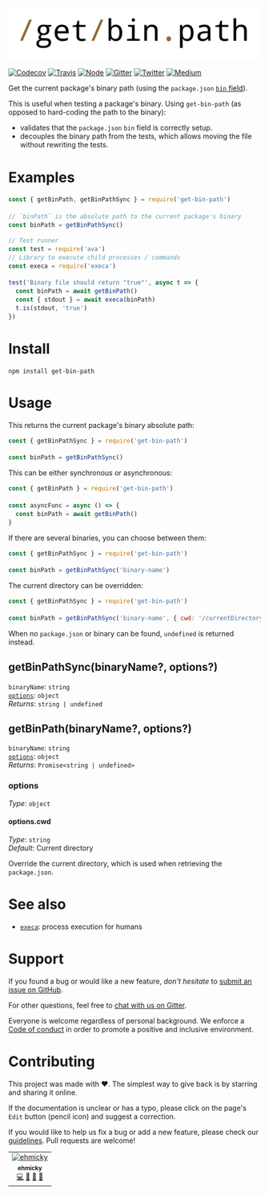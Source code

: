 <img src="https://raw.githubusercontent.com/ehmicky/design/master/get-bin-path/get-bin-path.svg?sanitize=true" width="500"/>

[![Codecov](https://img.shields.io/codecov/c/github/ehmicky/get-bin-path.svg?label=tested&logo=codecov)](https://codecov.io/gh/ehmicky/get-bin-path)
[![Travis](https://img.shields.io/badge/cross-platform-4cc61e.svg?logo=travis)](https://travis-ci.org/ehmicky/get-bin-path)
[![Node](https://img.shields.io/node/v/get-bin-path.svg?logo=node.js)](https://www.npmjs.com/package/get-bin-path)
[![Gitter](https://img.shields.io/gitter/room/ehmicky/get-bin-path.svg?logo=gitter)](https://gitter.im/ehmicky/get-bin-path)
[![Twitter](https://img.shields.io/badge/%E2%80%8B-twitter-4cc61e.svg?logo=twitter)](https://twitter.com/intent/follow?screen_name=ehmicky)
[![Medium](https://img.shields.io/badge/%E2%80%8B-medium-4cc61e.svg?logo=medium)](https://medium.com/@ehmicky)

Get the current package's binary path (using the `package.json`
[`bin` field](https://docs.npmjs.com/files/package.json#bin)).

This is useful when testing a package's binary. Using `get-bin-path` (as opposed
to hard-coding the path to the binary):

- validates that the `package.json` `bin` field is correctly setup.
- decouples the binary path from the tests, which allows moving the file without
  rewriting the tests.

# Examples

```js
const { getBinPath, getBinPathSync } = require('get-bin-path')

// `binPath` is the absolute path to the current package's binary
const binPath = getBinPathSync()
```

```js
// Test runner
const test = require('ava')
// Library to execute child processes / commands
const execa = require('execa')

test('Binary file should return "true"', async t => {
  const binPath = await getBinPath()
  const { stdout } = await execa(binPath)
  t.is(stdout, 'true')
})
```

# Install

```
npm install get-bin-path
```

# Usage

This returns the current package's binary absolute path:

```js
const { getBinPathSync } = require('get-bin-path')

const binPath = getBinPathSync()
```

This can be either synchronous or asynchronous:

```js
const { getBinPath } = require('get-bin-path')

const asyncFunc = async () => {
  const binPath = await getBinPath()
}
```

If there are several binaries, you can choose between them:

```js
const { getBinPathSync } = require('get-bin-path')

const binPath = getBinPathSync('binary-name')
```

The current directory can be overridden:

```js
const { getBinPathSync } = require('get-bin-path')

const binPath = getBinPathSync('binary-name', { cwd: '/currentDirectory' })
```

When no `package.json` or binary can be found, `undefined` is returned instead.

## getBinPathSync(binaryName?, options?)

`binaryName`: `string`<br> [`options`](#options): `object`<br>_Returns_:
`string | undefined`

## getBinPath(binaryName?, options?)

`binaryName`: `string`<br> [`options`](#options): `object`<br>_Returns_:
`Promise<string | undefined>`

### options

_Type_: `object`

#### options.cwd

_Type_: `string`<br> _Default_: Current directory

Override the current directory, which is used when retrieving the
`package.json`.

# See also

- [`execa`](https://github.com/sindresorhus/execa): process execution for humans

# Support

If you found a bug or would like a new feature, _don't hesitate_ to
[submit an issue on GitHub](../../issues).

For other questions, feel free to
[chat with us on Gitter](https://gitter.im/ehmicky/get-bin-path).

Everyone is welcome regardless of personal background. We enforce a
[Code of conduct](CODE_OF_CONDUCT.md) in order to promote a positive and
inclusive environment.

# Contributing

This project was made with ❤️. The simplest way to give back is by starring and
sharing it online.

If the documentation is unclear or has a typo, please click on the page's `Edit`
button (pencil icon) and suggest a correction.

If you would like to help us fix a bug or add a new feature, please check our
[guidelines](CONTRIBUTING.md). Pull requests are welcome!

<!-- Thanks go to our wonderful contributors: -->

<!-- ALL-CONTRIBUTORS-LIST:START -->
<!-- prettier-ignore -->
<table><tr><td align="center"><a href="https://twitter.com/ehmicky"><img src="https://avatars2.githubusercontent.com/u/8136211?v=4" width="100px;" alt="ehmicky"/><br /><sub><b>ehmicky</b></sub></a><br /><a href="https://github.com/ehmicky/get-bin-path/commits?author=ehmicky" title="Code">💻</a> <a href="#design-ehmicky" title="Design">🎨</a> <a href="#ideas-ehmicky" title="Ideas, Planning, & Feedback">🤔</a> <a href="https://github.com/ehmicky/get-bin-path/commits?author=ehmicky" title="Documentation">📖</a></td></tr></table>

<!-- ALL-CONTRIBUTORS-LIST:END -->
